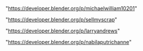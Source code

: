 "https://developer.blender.org/p/michaelwilliam10201"

"https://developer.blender.org/p/sellmyscrap"

"https://developer.blender.org/p/larryandrews"

"https://developer.blender.org/p/nabilaputrichanne"

